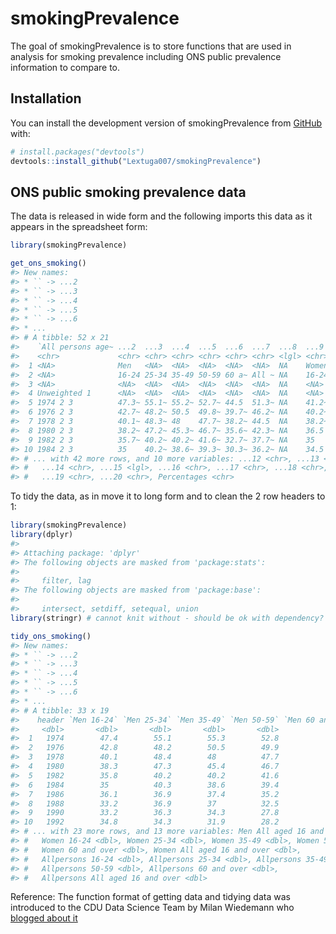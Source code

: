
<!-- README.md is generated from README.Rmd. Please edit that file -->

# smokingPrevalence

<!-- badges: start -->
<!-- badges: end -->

The goal of smokingPrevalence is to store functions that are used in
analysis for smoking prevalence including ONS public prevalence
information to compare to.

## Installation

You can install the development version of smokingPrevalence from
[GitHub](https://github.com/) with:

``` r
# install.packages("devtools")
devtools::install_github("Lextuga007/smokingPrevalence")
```

## ONS public smoking prevalence data

The data is released in wide form and the following imports this data as
it appears in the spreadsheet form:

``` r
library(smokingPrevalence)

get_ons_smoking()
#> New names:
#> * `` -> ...2
#> * `` -> ...3
#> * `` -> ...4
#> * `` -> ...5
#> * `` -> ...6
#> * ...
#> # A tibble: 52 x 21
#>    `All persons age~ ...2  ...3  ...4  ...5  ...6  ...7  ...8  ...9  ...10 ...11
#>    <chr>             <chr> <chr> <chr> <chr> <chr> <chr> <lgl> <chr> <chr> <chr>
#>  1 <NA>              Men   <NA>  <NA>  <NA>  <NA>  <NA>  NA    Women <NA>  <NA> 
#>  2 <NA>              16-24 25-34 35-49 50-59 60 a~ All ~ NA    16-24 25-34 35-49
#>  3 <NA>              <NA>  <NA>  <NA>  <NA>  <NA>  <NA>  NA    <NA>  <NA>  <NA> 
#>  4 Unweighted 1      <NA>  <NA>  <NA>  <NA>  <NA>  <NA>  NA    <NA>  <NA>  <NA> 
#>  5 1974 2 3          47.3~ 55.1~ 55.2~ 52.7~ 44.5  51.3~ NA    41.2~ 46.8~ 49   
#>  6 1976 2 3          42.7~ 48.2~ 50.5  49.8~ 39.7~ 46.2~ NA    40.2~ 42.8~ 45.2~
#>  7 1978 2 3          40.1~ 48.3~ 48    47.7~ 38.2~ 44.5  NA    38.2~ 42.3~ 42.7~
#>  8 1980 2 3          38.2~ 47.2~ 45.3~ 46.7~ 35.6~ 42.3~ NA    36.5  44    42.6~
#>  9 1982 2 3          35.7~ 40.2~ 40.2~ 41.6~ 32.7~ 37.7~ NA    35    36.7~ 37.7~
#> 10 1984 2 3          35    40.2~ 38.6~ 39.3~ 30.3~ 36.2~ NA    34.5  35.7~ 35.7~
#> # ... with 42 more rows, and 10 more variables: ...12 <chr>, ...13 <chr>,
#> #   ...14 <chr>, ...15 <lgl>, ...16 <chr>, ...17 <chr>, ...18 <chr>,
#> #   ...19 <chr>, ...20 <chr>, Percentages <chr>
```

To tidy the data, as in move it to long form and to clean the 2 row
headers to 1:

``` r
library(smokingPrevalence)
library(dplyr)
#> 
#> Attaching package: 'dplyr'
#> The following objects are masked from 'package:stats':
#> 
#>     filter, lag
#> The following objects are masked from 'package:base':
#> 
#>     intersect, setdiff, setequal, union
library(stringr) # cannot knit without - should be ok with dependency?

tidy_ons_smoking()
#> New names:
#> * `` -> ...2
#> * `` -> ...3
#> * `` -> ...4
#> * `` -> ...5
#> * `` -> ...6
#> * ...
#> # A tibble: 33 x 19
#>    header `Men 16-24` `Men 25-34` `Men 35-49` `Men 50-59` `Men 60 and over`
#>     <dbl>       <dbl>       <dbl>       <dbl>       <dbl>             <dbl>
#>  1   1974        47.4        55.1        55.3        52.8              44.5
#>  2   1976        42.8        48.2        50.5        49.9              39.8
#>  3   1978        40.1        48.4        48          47.7              38.3
#>  4   1980        38.3        47.3        45.4        46.7              35.6
#>  5   1982        35.8        40.2        40.2        41.6              32.8
#>  6   1984        35          40.3        38.6        39.4              30.3
#>  7   1986        36.1        36.9        37.4        35.2              28.5
#>  8   1988        33.2        36.9        37          32.5              25.8
#>  9   1990        33.2        36.3        34.3        27.8              24.1
#> 10   1992        34.8        34.3        31.9        28.2              21  
#> # ... with 23 more rows, and 13 more variables: Men All aged 16 and over <dbl>,
#> #   Women 16-24 <dbl>, Women 25-34 <dbl>, Women 35-49 <dbl>, Women 50-59 <dbl>,
#> #   Women 60 and over <dbl>, Women All aged 16 and over <dbl>,
#> #   Allpersons 16-24 <dbl>, Allpersons 25-34 <dbl>, Allpersons 35-49 <dbl>,
#> #   Allpersons 50-59 <dbl>, Allpersons 60 and over <dbl>,
#> #   Allpersons All aged 16 and over <dbl>
```

Reference: The function format of getting data and tidying data was
introduced to the CDU Data Science Team by Milan Wiedemann who [blogged
about
it](https://cdu-data-science-team.github.io/team-blog/posts/2021-08-06-nottshcverse/)
